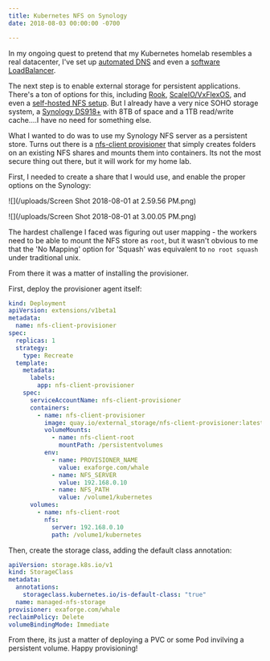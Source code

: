 ```yaml
---
title: Kubernetes NFS on Synology
date: 2018-08-03 00:00:00 -0700

---
```

In my ongoing quest to pretend that my Kubernetes homelab resembles a real datacenter, I've set up [automated DNS](https://blog.cowger.us/2018/07/26/using-kubernetes-externaldns-metallb-with-a-home-bare-metal-k8s-part-2.html) and even a [software LoadBalancer](https://blog.cowger.us/2018/07/25/using-kubernetes-externaldns-with-a-home-bare-metal-k8s.html).

The next step is to enable external storage for persistent applications.  There's a ton of options for this, including [Rook](https://rook.io/), [ScaleIO/VxFlexOS](https://github.com/thecodeteam/csi-scaleio), and even a [self-hosted NFS setup](https://github.com/kubernetes-incubator/external-storage/tree/master/nfs).   But I already have a very nice SOHO storage system, a [Synology DS918+](https://www.synology.com/en-us/products/DS918+) with 8TB of space and a 1TB read/write cache....I have no need for something else.

What I wanted to do was to use my Synology NFS server as a persistent store.   Turns out there is a [nfs-client provisioner](https://github.com/kubernetes-incubator/external-storage/tree/master/nfs-client) that simply creates folders on an existing NFS shares and mounts them into containers.  Its not the most secure thing out there, but it will work for my home lab.

First, I needed to create a share that I would use, and enable the proper options on the Synology:

![](/uploads/Screen Shot 2018-08-01 at 2.59.56 PM.png)

![](/uploads/Screen Shot 2018-08-01 at 3.00.05 PM.png)

The hardest challenge I faced was figuring out user mapping - the workers need to be able to mount the NFS store as `root`, but it wasn't obvious to me that the 'No Mapping' option for 'Squash' was equivalent to `no root squash` under traditional unix.

From there it was a matter of installing the provisioner.

First, deploy the provisioner agent itself:

```yaml
kind: Deployment
apiVersion: extensions/v1beta1
metadata:
  name: nfs-client-provisioner
spec:
  replicas: 1
  strategy:
    type: Recreate
  template:
    metadata:
      labels:
        app: nfs-client-provisioner
    spec:
      serviceAccountName: nfs-client-provisioner
      containers:
        - name: nfs-client-provisioner
          image: quay.io/external_storage/nfs-client-provisioner:latest
          volumeMounts:
            - name: nfs-client-root
              mountPath: /persistentvolumes
          env:
            - name: PROVISIONER_NAME
              value: exaforge.com/whale
            - name: NFS_SERVER
              value: 192.168.0.10
            - name: NFS_PATH
              value: /volume1/kubernetes
      volumes:
        - name: nfs-client-root
          nfs:
            server: 192.168.0.10
            path: /volume1/kubernetes
```

Then, create the storage class, adding the default class annotation:

```yaml
apiVersion: storage.k8s.io/v1
kind: StorageClass
metadata:
  annotations:
    storageclass.kubernetes.io/is-default-class: "true"
  name: managed-nfs-storage
provisioner: exaforge.com/whale
reclaimPolicy: Delete
volumeBindingMode: Immediate
```

From there, its just a matter of deploying a PVC or some Pod invilving a persistent volume.   Happy provisioning!